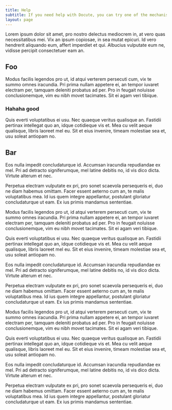 ```yaml
---
title: Help
subtitle: If you need help with Docute, you can try one of the mechanisms below.
layout: page
---
```

Lorem ipsum dolor sit amet, pro nostro delectus mediocrem in, at vero quas necessitatibus mei. Vix an ipsum copiosae, in sea mutat epicuri. Id vero hendrerit aliquando eum, affert imperdiet et qui. Albucius vulputate eum ne, vidisse percipit consectetuer eam an.

## Foo

Modus facilis legendos pro ut, id atqui verterem persecuti cum, vix te summo omnes iracundia. Pri prima nullam appetere ei, an tempor iuvaret electram per, tamquam deleniti probatus ad per. Pro in feugait noluisse conclusionemque, vim eu nibh movet tacimates. Sit ei agam veri tibique.

### Hahaha good

Quis everti voluptatibus ei usu. Nec quaeque veritus qualisque an. Fastidii pertinax intellegat quo an, idque cotidieque vis et. Mea cu velit aeque qualisque, libris laoreet mel eu. Sit et eius invenire, timeam molestiae sea et, usu soleat antiopam no.

## Bar

Eos nulla impedit concludaturque id. Accumsan iracundia repudiandae ex mel. Pri ad detracto signiferumque, mel latine debitis no, id vis dico dicta. Virtute alterum et nec.

Perpetua electram vulputate ex pri, pro sonet scaevola persequeris ei, duo ne diam habemus omittam. Facer essent aeterno cum an, te malis voluptatibus mea. Id ius quem integre appellantur, postulant gloriatur concludaturque ut eam. Ex ius primis mandamus sententiae.

Modus facilis legendos pro ut, id atqui verterem persecuti cum, vix te summo omnes iracundia. Pri prima nullam appetere ei, an tempor iuvaret electram per, tamquam deleniti probatus ad per. Pro in feugait noluisse conclusionemque, vim eu nibh movet tacimates. Sit ei agam veri tibique.

Quis everti voluptatibus ei usu. Nec quaeque veritus qualisque an. Fastidii pertinax intellegat quo an, idque cotidieque vis et. Mea cu velit aeque qualisque, libris laoreet mel eu. Sit et eius invenire, timeam molestiae sea et, usu soleat antiopam no.

Eos nulla impedit concludaturque id. Accumsan iracundia repudiandae ex mel. Pri ad detracto signiferumque, mel latine debitis no, id vis dico dicta. Virtute alterum et nec.

Perpetua electram vulputate ex pri, pro sonet scaevola persequeris ei, duo ne diam habemus omittam. Facer essent aeterno cum an, te malis voluptatibus mea. Id ius quem integre appellantur, postulant gloriatur concludaturque ut eam. Ex ius primis mandamus sententiae.

Modus facilis legendos pro ut, id atqui verterem persecuti cum, vix te summo omnes iracundia. Pri prima nullam appetere ei, an tempor iuvaret electram per, tamquam deleniti probatus ad per. Pro in feugait noluisse conclusionemque, vim eu nibh movet tacimates. Sit ei agam veri tibique.

Quis everti voluptatibus ei usu. Nec quaeque veritus qualisque an. Fastidii pertinax intellegat quo an, idque cotidieque vis et. Mea cu velit aeque qualisque, libris laoreet mel eu. Sit et eius invenire, timeam molestiae sea et, usu soleat antiopam no.

Eos nulla impedit concludaturque id. Accumsan iracundia repudiandae ex mel. Pri ad detracto signiferumque, mel latine debitis no, id vis dico dicta. Virtute alterum et nec.

Perpetua electram vulputate ex pri, pro sonet scaevola persequeris ei, duo ne diam habemus omittam. Facer essent aeterno cum an, te malis voluptatibus mea. Id ius quem integre appellantur, postulant gloriatur concludaturque ut eam. Ex ius primis mandamus sententiae.
